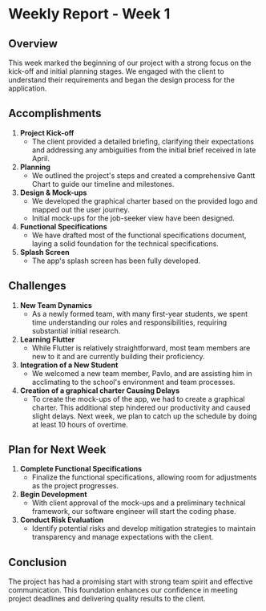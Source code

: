 # Weekly Report - Week 1

## Overview

This week marked the beginning of our project with a strong focus on the kick-off and initial planning stages. We engaged with the client to understand their requirements and began the design process for the application.

## Accomplishments

1. **Project Kick-off**
   - The client provided a detailed briefing, clarifying their expectations and addressing any ambiguities from the initial brief received in late April.
2. **Planning**
   - We outlined the project's steps and created a comprehensive Gantt Chart to guide our timeline and milestones.
3. **Design & Mock-ups**
   - We developed the graphical charter based on the provided logo and mapped out the user journey.
   - Initial mock-ups for the job-seeker view have been designed.
4. **Functional Specifications**
   - We have drafted most of the functional specifications document, laying a solid foundation for the technical specifications.
5. **Splash Screen**
   - The app's splash screen has been fully developed.

## Challenges

1. **New Team Dynamics**
   - As a newly formed team, with many first-year students, we spent time understanding our roles and responsibilities, requiring substantial initial research.
2. **Learning Flutter**
   - While Flutter is relatively straightforward, most team members are new to it and are currently building their proficiency.
3. **Integration of a New Student**
   - We welcomed a new team member, Pavlo, and are assisting him in acclimating to the school's environment and team processes.
4. **Creation of a graphical charter Causing Delays**
   - To create the mock-ups of the app, we had to create a graphical charter. This additional step hindered our productivity and caused slight delays. Next week, we plan to catch up the schedule by doing at least 10 hours of overtime.

## Plan for Next Week

1. **Complete Functional Specifications**
   - Finalize the functional specifications, allowing room for adjustments as the project progresses.
2. **Begin Development**
   - With client approval of the mock-ups and a preliminary technical framework, our software engineer will start the coding phase.
3. **Conduct Risk Evaluation**
   - Identify potential risks and develop mitigation strategies to maintain transparency and manage expectations with the client.

## Conclusion

The project has had a promising start with strong team spirit and effective communication. This foundation enhances our confidence in meeting project deadlines and delivering quality results to the client.
